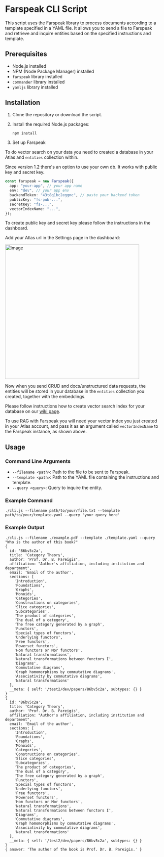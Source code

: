 # Farspeak CLI Script

This script uses the Farspeak library to process documents according to a template specified in a YAML file. It allows you to send a file to Farspeak and retrieve and inquire entities based on the specified instructions and template.

## Prerequisites

- Node.js installed
- NPM (Node Package Manager) installed
- `farspeak` library installed
- `commander` library installed
- `yamljs` library installed

## Installation

1. Clone the repository or download the script.
2. Install the required Node.js packages:

    ```sh
    npm install
    ```
3. Set up Farspeak

To do vector search on your data you need to created a database in your Atlas and `entities` collection within.

Since version 1.2 there's an option to use your own db. It works with public key and secret key.

```ts
const farspeak = new Farspeak({
  app: "your-app", // your app name
  env: "dev", // your app env
  backendToken: "43t8q1bc2eggnc", // paste your backend token
  publicKey: "fs-pub-...",
  secretKey: "fs-...",
  vectorIndexName: "...",
});
```

To create public key and secret key please follow the instructions in the dashboard.

Add your Atlas url in the Settings page in the dashboard:

<img width="435" alt="image" src="https://github.com/farspeak/farspeak-js/assets/170480/720d6d56-b584-45f9-9eb0-037d50f53270">

Now when you send CRUD and docs/unstructured data requests, the entities will be stored in your database in the `entities` collection you created, together with the embeddings.

Please follow instructions how to create vector search index for your database on our [wiki page](https://github.com/farspeak/farspeak-js/wiki/Create-Vector-Search-Index-in-Atlas).

To use RAG with Farspeak you will need your vector index you just created in your Atlas account, and pass it as an argument called `vectorIndexName` to the Farspeak instance, as shown above.

## Usage

### Command Line Arguments

- `--filename <path>`: Path to the file to be sent to Farspeak.
- `--template <path>`: Path to the YAML file containing the instructions and template.
- `--query <query>`: Query to inquire the entity.

### Example Command

    ./cli.js --filename path/to/your/file.txt --template path/to/your/template.yaml --query 'your query here'
    
### Example Output

    ./cli.js --filename ./example.pdf --template ./template.yaml --query "Who is the author of this book?"
    {
      id: '86bv5c2a',
      title: 'Category Theory',
      author: 'Prof. Dr. B. Pareigis',
      affiliation: "Author's affiliation, including institution and department",
      email: 'Email of the author',
      sections: [
        'Introduction',
        'Foundations',
        'Graphs',
        'Monoids',
        'Categories',
        'Constructions on categories',
        'Slice categories',
        'Subcategories',
        'The product of categories',
        'The dual of a category',
        'The free category generated by a graph',
        'Functors',
        'Special types of functors',
        'Underlying functors',
        'Free functors',
        'Powerset functors',
        'Hom functors or Mor functors',
        'Natural transformations',
        'Natural transformations between functors I',
        'Diagrams',
        'Commutative diagrams',
        'Graph homomorphisms by commutative diagrams',
        'Associativity by commutative diagrams',
        'Natural transformations'
      ],
      __meta: { self: '/test2/dev/papers/86bv5c2a', subtypes: {} }
    }
    {
      id: '86bv5c2a',
      title: 'Category Theory',
      author: 'Prof. Dr. B. Pareigis',
      affiliation: "Author's affiliation, including institution and department",
      email: 'Email of the author',
      sections: [
        'Introduction',
        'Foundations',
        'Graphs',
        'Monoids',
        'Categories',
        'Constructions on categories',
        'Slice categories',
        'Subcategories',
        'The product of categories',
        'The dual of a category',
        'The free category generated by a graph',
        'Functors',
        'Special types of functors',
        'Underlying functors',
        'Free functors',
        'Powerset functors',
        'Hom functors or Mor functors',
        'Natural transformations',
        'Natural transformations between functors I',
        'Diagrams',
        'Commutative diagrams',
        'Graph homomorphisms by commutative diagrams',
        'Associativity by commutative diagrams',
        'Natural transformations'
      ],
      __meta: { self: '/test2/dev/papers/86bv5c2a', subtypes: {} }
    }
    { answer: 'The author of the book is Prof. Dr. B. Pareigis.' }
